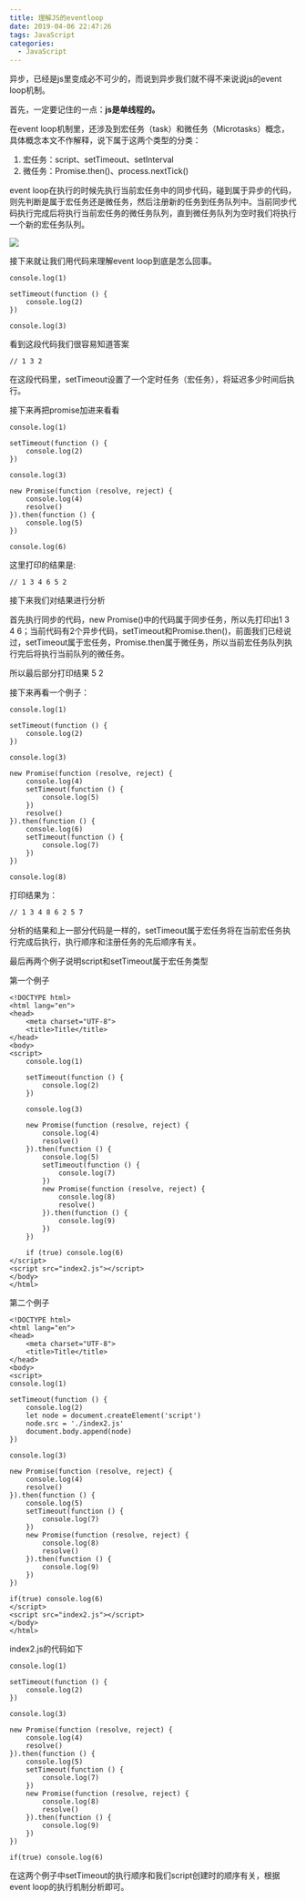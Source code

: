 ```yaml
---
title: 理解JS的eventloop
date: 2019-04-06 22:47:26
tags: JavaScript
categories:
  - JavaScript
---
```

异步，已经是js里变成必不可少的，而说到异步我们就不得不来说说js的event loop机制。

首先，一定要记住的一点：**js是单线程的。**

在event loop机制里，还涉及到宏任务（task）和微任务（Microtasks）概念，具体概念本文不作解释，说下属于这两个类型的分类：

1. 宏任务：script、setTimeout、setInterval
2. 微任务：Promise.then()、process.nextTick()

event loop在执行的时候先执行当前宏任务中的同步代码，碰到属于异步的代码，则先判断是属于宏任务还是微任务，然后注册新的任务到任务队列中。当前同步代码执行完成后将执行当前宏任务的微任务队列，直到微任务队列为空时我们将执行一个新的宏任务队列。

![](1.jpeg)

接下来就让我们用代码来理解event loop到底是怎么回事。


```
console.log(1)

setTimeout(function () {
    console.log(2)
})

console.log(3)
```

看到这段代码我们很容易知道答案

```
// 1 3 2
```

在这段代码里，setTimeout设置了一个定时任务（宏任务），将延迟多少时间后执行。

接下来再把promise加进来看看

```
console.log(1)

setTimeout(function () {
    console.log(2)
})

console.log(3)

new Promise(function (resolve, reject) {
    console.log(4)
    resolve()
}).then(function () {
    console.log(5)
})

console.log(6)
```

这里打印的结果是:

```
// 1 3 4 6 5 2
```

接下来我们对结果进行分析

首先执行同步的代码，new Promise()中的代码属于同步任务，所以先打印出1 3 4 6；当前代码有2个异步代码，setTimeout和Promise.then()，前面我们已经说过，setTimeout属于宏任务，Promise.then属于微任务，所以当前宏任务队列执行完后将执行当前队列的微任务。

所以最后部分打印结果 5 2

接下来再看一个例子：

```
console.log(1)

setTimeout(function () {
    console.log(2)
})

console.log(3)

new Promise(function (resolve, reject) {
    console.log(4)
    setTimeout(function () {
        console.log(5)
    })
    resolve()
}).then(function () {
    console.log(6)
    setTimeout(function () {
        console.log(7)
    })
})

console.log(8)
```

打印结果为：

```
// 1 3 4 8 6 2 5 7
```

分析的结果和上一部分代码是一样的，setTimeout属于宏任务将在当前宏任务执行完成后执行，执行顺序和注册任务的先后顺序有关。

最后再两个例子说明script和setTimeout属于宏任务类型

第一个例子

```
<!DOCTYPE html>
<html lang="en">
<head>
    <meta charset="UTF-8">
    <title>Title</title>
</head>
<body>
<script>
    console.log(1)

    setTimeout(function () {
        console.log(2)
    })

    console.log(3)

    new Promise(function (resolve, reject) {
        console.log(4)
        resolve()
    }).then(function () {
        console.log(5)
        setTimeout(function () {
            console.log(7)
        })
        new Promise(function (resolve, reject) {
            console.log(8)
            resolve()
        }).then(function () {
            console.log(9)
        })
    })

    if (true) console.log(6)
</script>
<script src="index2.js"></script>
</body>
</html>
```

第二个例子

```
<!DOCTYPE html>
<html lang="en">
<head>
    <meta charset="UTF-8">
    <title>Title</title>
</head>
<body>
<script>
console.log(1)

setTimeout(function () {
    console.log(2)
    let node = document.createElement('script')
    node.src = './index2.js'
    document.body.append(node)
})

console.log(3)

new Promise(function (resolve, reject) {
    console.log(4)
    resolve()
}).then(function () {
    console.log(5)
    setTimeout(function () {
        console.log(7)
    })
    new Promise(function (resolve, reject) {
        console.log(8)
        resolve()
    }).then(function () {
        console.log(9)
    })
})

if(true) console.log(6)
</script>
<script src="index2.js"></script>
</body>
</html>
```

index2.js的代码如下

```
console.log(1)

setTimeout(function () {
    console.log(2)
})

console.log(3)

new Promise(function (resolve, reject) {
    console.log(4)
    resolve()
}).then(function () {
    console.log(5)
    setTimeout(function () {
        console.log(7)
    })
    new Promise(function (resolve, reject) {
        console.log(8)
        resolve()
    }).then(function () {
        console.log(9)
    })
})

if(true) console.log(6)
```

在这两个例子中setTimeout的执行顺序和我们script创建时的顺序有关，根据event loop的执行机制分析即可。

